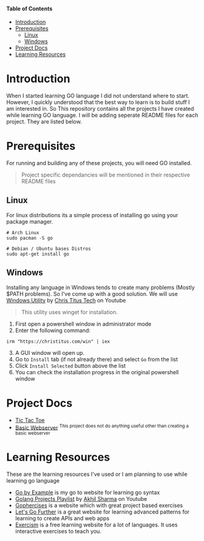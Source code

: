 #### Table of Contents

- [Introduction](#introduction)<br>
- [Prerequisites](#prerequisites)<br>
  - [Linux](#linux)
  - [Windows](#windows)
- [Project Docs](#project-docs)<br>
- [Learning Resources](#learning-resources)<br>

# Introduction

When I started learning GO language I did not understand where to start. However, I quickly understood that the best way to learn is to build stuff I am interested in. So This repository contains all the projects I have created while learning GO language. I will be adding seperate README files for each project. They are listed below.

# Prerequisites

For running and building any of these projects, you will need GO installed.

> Project specific dependancies will be mentioned in their respective README files

## Linux

For linux distributions its a simple process of installing go using your package manager.

```
# Arch Linux
sudo pacman -S go
```

```
# Debian / Ubuntu bases Distros
sudo apt-get install go
```

## Windows

Installing any language in Windows tends to create many problems (Mostly $PATH problems). So I've come up with a good solution. We will use [Windows Utility](https://github.com/ChrisTitusTech/winutil) by [Chris Titus Tech](https://www.youtube.com/@ChrisTitusTech) on Youtube

> This utility uses winget for installation.

1. First open a powershell window in administrator mode
2. Enter the following command:

```
irm "https://christitus.com/win" | iex
```

3. A GUI window will open up.
4. Go to `Install` tab (if not already there) and select `Go` from the list
5. Click `Install Selected` button above the list
6. You can check the installation progress in the original powershell window

# Project Docs

- [Tic Tac Toe](TicTacToe/README.md)
- [Basic Webserver](go-webserver/README.md) <sup>This project does not do anything useful other than creating a basic webserver</sup>

# Learning Resources

These are the learning resources I've used or I am planning to use while learning go language

- [Go by Example](https://gobyexample.com/) is my go to website for learning go syntax
- [Golang Projects Playlist](https://youtube.com/playlist?list=PL5dTjWUk_cPYztKD7WxVFluHvpBNM28N9&si=H8EVRUZRGPX6UqxJ) by [Akhil Sharma](https://www.youtube.com/@AkhilSharmaTech) on Youtube
- [Gophercises](https://gophercises.com/) is a website which with great project based exercises
- [Let's Go Further](https://lets-go-further.alexedwards.net/) is a great website for learning advanced patterns for learning to create APIs and web apps
- [Exercism](https://www.exercism.org) is a free learning website for a lot of languages. It uses interactive exercises to teach you.
